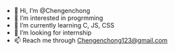 - 👋 Hi, I’m @Chengenchong
- 👀 I’m interested in progrmming
- 🌱 I’m currently learning C, JS, CSS
- 💞️ I’m looking for internship
- 📫 Reach me through Chengenchong123@gmail.com

<!---
Chengenchong/Chengenchong is a ✨ special ✨ repository because its `README.md` (this file) appears on your GitHub profile.
You can click the Preview link to take a look at your changes.
--->
